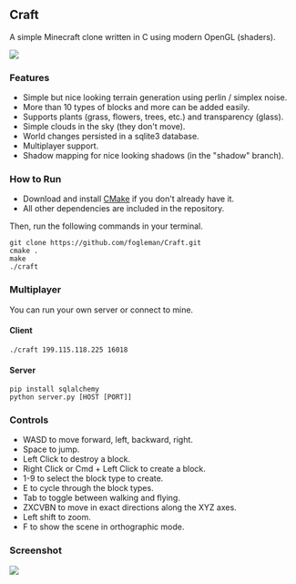 ## Craft

A simple Minecraft clone written in C using modern OpenGL (shaders).

![](https://raw.github.com/fogleman/Craft/master/screenshot1.png)

### Features

* Simple but nice looking terrain generation using perlin / simplex noise.
* More than 10 types of blocks and more can be added easily.
* Supports plants (grass, flowers, trees, etc.) and transparency (glass).
* Simple clouds in the sky (they don't move).
* World changes persisted in a sqlite3 database.
* Multiplayer support.
* Shadow mapping for nice looking shadows (in the "shadow" branch).

### How to Run

- Download and install [CMake](http://www.cmake.org/cmake/resources/software.html) if you don't already have it.
- All other dependencies are included in the repository.

Then, run the following commands in your terminal.

    git clone https://github.com/fogleman/Craft.git
    cmake .
    make
    ./craft

### Multiplayer

You can run your own server or connect to mine.

#### Client

    ./craft 199.115.118.225 16018

#### Server

    pip install sqlalchemy
    python server.py [HOST [PORT]]

### Controls

- WASD to move forward, left, backward, right.
- Space to jump.
- Left Click to destroy a block.
- Right Click or Cmd + Left Click to create a block.
- 1-9 to select the block type to create.
- E to cycle through the block types.
- Tab to toggle between walking and flying.
- ZXCVBN to move in exact directions along the XYZ axes.
- Left shift to zoom.
- F to show the scene in orthographic mode.

### Screenshot

![](https://raw.github.com/fogleman/Craft/master/screenshot2.png)

